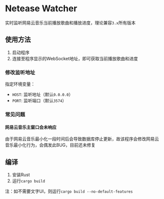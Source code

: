 # Netease Watcher
实时监听网易云音乐当前播放歌曲和播放进度，理论兼容`3.x`所有版本

## 使用方法
1. 启动程序
2. 连接至程序显示的WebSocket地址，即可获取当前播放歌曲和进度

### 修改监听地址
指定环境变量：
- `HOST`: 监听地址（默认`0.0.0.0`）
- `PORT`: 监听端口（默认`3574`）

### 常见问题

#### 网易云音乐主窗口会未响应
由于网易云音乐最小化一段时间后会导致数据库停止更新，故该程序会修改网易云音乐最小化行为，会偶发此BUG，目前还未修复

## 编译

1. 安装Rust
2. 运行`cargo build`

注：如不需要文字UI，则运行`cargo build --no-default-features`